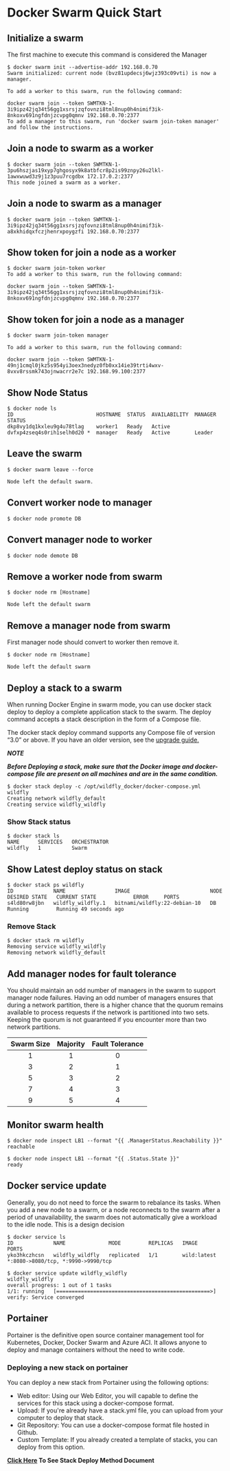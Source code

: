 # Docker Swarm Quick Start

## Initialize a swarm
The first machine to execute this command is considered the Manager
```
$ docker swarm init --advertise-addr 192.168.0.70
Swarm initialized: current node (bvz81updecsj6wjz393c09vti) is now a manager.

To add a worker to this swarm, run the following command:

docker swarm join --token SWMTKN-1-3i9ipz42jq34t56gg1xsrsjzqfovnzi8tml8nup0h4nimif3ik-8nkoxv691ngfdnjzcvpg0qmnv 192.168.0.70:2377
To add a manager to this swarm, run 'docker swarm join-token manager' and follow the instructions.
```
## Join a node to swarm as a worker

```
$ docker swarm join --token SWMTKN-1-3pu6hszjas19xyp7ghgosyx9k8atbfcr8p2is99znpy26u2lkl-1awxwuwd3z9j1z3puu7rcgdbx 172.17.0.2:2377
This node joined a swarm as a worker.
```
## Join a node to swarm as a manager

```
$ docker swarm join --token SWMTKN-1-3i9ipz42jq34t56gg1xsrsjzqfovnzi8tml8nup0h4nimif3ik-a8xkhidqxfczjhenrxpoygzfi 192.168.0.70:2377 

```

## Show token for join a node as a worker

```
$ docker swarm join-token worker
To add a worker to this swarm, run the following command:

docker swarm join --token SWMTKN-1-3i9ipz42jq34t56gg1xsrsjzqfovnzi8tml8nup0h4nimif3ik-8nkoxv691ngfdnjzcvpg0qmnv 192.168.0.70:2377
```

## Show token for join a node as a manager
```
$ docker swarm join-token manager

To add a worker to this swarm, run the following command:

docker swarm join --token SWMTKN-1-49nj1cmql0jkz5s954yi3oex3nedyz0fb0xx14ie39trti4wxv-8vxv8rssmk743ojnwacrr2e7c 192.168.99.100:2377
```

## Show Node Status
```
$ docker node ls
ID                           HOSTNAME  STATUS  AVAILABILITY  MANAGER STATUS
dkp8vy1dq1kxleu9g4u78tlag    worker1   Ready   Active        
dvfxp4zseq4s0rih1selh0d20 *  manager   Ready   Active        Leader
```
## Leave the swarm
```
$ docker swarm leave --force

Node left the default swarm.
```

## Convert worker node to manager 
```
$ docker node promote DB  
```

## Convert manager node to worker
```
$ docker node demote DB  
```

## Remove a worker node from swarm
```
$ docker node rm [Hostname]

Node left the default swarm
```

## Remove a manager node from swarm
First manager node should convert to worker then remove it.
```
$ docker node rm [Hostname]

Node left the default swarm
```

## Deploy a stack to a swarm 
When running Docker Engine in swarm mode, you can use docker stack deploy to deploy a complete application stack to the swarm. The deploy command accepts a stack description in the form of a Compose file.

The docker stack deploy command supports any Compose file of version “3.0” or above. If you have an older version, see the [upgrade guide.](https://docs.docker.com/compose/compose-file/compose-versioning/#upgrading)

***NOTE***

***Before Deploying a stack, make sure that the Docker image and docker-compose file are present on all machines and are in the same condition.***

```
$ docker stack deploy -c /opt/wildfly_docker/docker-compose.yml wildfly
Creating network wildfly_default
Creating service wildfly_wildfly
```
### Show Stack status
```
$ docker stack ls
NAME      SERVICES   ORCHESTRATOR
wildfly   1          Swarm
```
## Show Latest deploy status on stack
```
$ docker stack ps wildfly
ID             NAME                IMAGE                          NODE      DESIRED STATE   CURRENT STATE            ERROR     PORTS
s4ld80rw8jbn   wildfly_wildfly.1   bitnami/wildfly:22-debian-10   DB        Running         Running 49 seconds ago             
```
### Remove Stack
````
$ docker stack rm wildfly
Removing service wildfly_wildfly
Removing network wildfly_default
````

## Add manager nodes for fault tolerance
You should maintain an odd number of managers in the swarm to support manager node failures. Having an odd number of managers ensures that during a network partition, there is a higher chance that the quorum remains available to process requests if the network is partitioned into two sets. Keeping the quorum is not guaranteed if you encounter more than two network partitions.

| Swarm Size | Majority | Fault Tolerance |
|:-------------:|:-------------:|:-----:|
| 1 | 1 | 0 |
| 3 | 2 | 1 |
| 5 | 3 | 2 |
| 7 | 4 | 3 |
| 9 | 5 | 4 |

## Monitor swarm health
```
$ docker node inspect LB1 --format "{{ .ManagerStatus.Reachability }}"   
reachable

$ docker node inspect LB1 --format "{{ .Status.State }}"       
ready
```
## Docker service update
Generally, you do not need to force the swarm to rebalance its tasks. When you add a new node to a swarm, or a node reconnects to the swarm after a period of unavailability, the swarm does not automatically give a workload to the idle node. This is a design decision
```
$ docker service ls
ID             NAME              MODE         REPLICAS   IMAGE         PORTS
yko3hkczhcsn   wildfly_wildfly   replicated   1/1        wild:latest   *:8080->8080/tcp, *:9990->9990/tcp

$ docker service update wildfly_wildfly
wildfly_wildfly
overall progress: 1 out of 1 tasks 
1/1: running   [==================================================>] 
verify: Service converged 
```
## Portainer
Portainer is the definitive open source container management tool for Kubernetes, Docker, Docker Swarm and Azure ACI. It allows anyone to deploy and manage containers without the need to write code.

### Deploying a new stack on portainer
You can deploy a new stack from Portainer using the following options:
- Web editor: Using our Web Editor, you will capable to define the services for this stack using a docker-compose format.
- Upload: If you're already have a stack.yml file, you can upload from your computer to deploy that stack.
- Git Repository: You can use a docker-compose format file hosted in Github.
- Custom Template: If you already created a template of stacks, you can deploy from this option.

**[Click Here](https://documentation.portainer.io/v2.0/stacks/create/) To See Stack Deploy Method Document**
